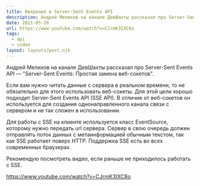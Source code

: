```yaml
---
title: Введение в Server-Sent Events API
description: Андрей Мелихов на канале ДевШахты рассказал про Server-Sent Events API
date: 2021-05-20
url: https://www.youtube.com/watch?v=CJrmK3IXC8o
tags:
  - api
  - video
layout: layouts/post.njk
---
```

Андрей Мелихов на канале ДевШахты рассказал про Server-Sent Events API — "Server-Sent Events: Простая замена веб-сокетов".

Если вам нужно читать данные с сервера в реальном времени, то не обязательно для этого использовать веб-сокеты. Для этой цели хорошо подходит Server-Sent Events API (SSE API). В отличие от веб-сокетов он используется для создания однонаправленного канала связи с сервером и не так сложен в использовании.

Для работы с SSE на клиенте используется класс EventSource, которому нужно передать url сервера. Сервер в свою очередь должен отправлять поток данных с метаинформацией обычным текстом, так как SSE работает поверх HTTP. Поддержка SSE есть во всех современных браузерах.

Рекомендую посмотреть видео, если раньше не приходилось работать с SSE.

https://www.youtube.com/watch?v=CJrmK3IXC8o
